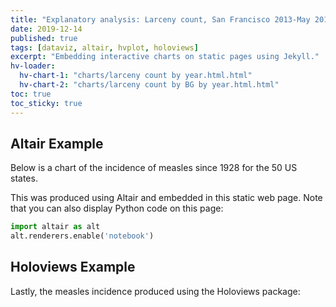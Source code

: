 ```yaml
---
title: "Explanatory analysis: Larceny count, San Francisco 2013-May 2018"
date: 2019-12-14
published: true
tags: [dataviz, altair, hvplot, holoviews]
excerpt: "Embedding interactive charts on static pages using Jekyll."
hv-loader:
  hv-chart-1: "charts/larceny count by year.html.html"
  hv-chart-2: "charts/larceny count by BG by year.html.html"
toc: true
toc_sticky: true
---
```


## Altair Example

Below is a chart of the incidence of measles since 1928 for the 50 US states.

This was produced using Altair and embedded in this static web page. Note that you can also display Python code on this page:

```python
import altair as alt
alt.renderers.enable('notebook')
```

## Holoviews Example

Lastly, the measles incidence produced using the Holoviews package:

<div id="hv-chart-1"></div>
